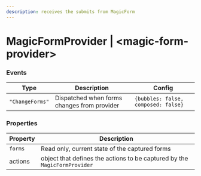 ```yaml
---
description: receives the submits from MagicForm
---
```


# MagicFormProvider | \<magic-form-provider>

### **Events**

| Type            | Description                                 | Config                              |
| --------------- | ------------------------------------------- | ----------------------------------- |
| `"ChangeForms"` | Dispatched when forms changes from provider | `{bubbles: false, composed: false}` |

### **Properties**

| Property | Description                                                               |
| -------- | ------------------------------------------------------------------------- |
| `forms`  | Read only, current state of the captured forms                            |
| actions  | object that defines the actions to be captured by the `MagicFormProvider` |

##

